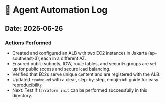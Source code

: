 # 🤖 Agent Automation Log

## Date: 2025-06-26

### Actions Performed
- Created and configured an ALB with two EC2 instances in Jakarta (ap-southeast-3), each in a different AZ.
- Ensured public subnets, IGW, route tables, and security groups are set up for public access and secure load balancing.
- Verified that EC2s serve unique content and are registered with the ALB.
- Updated `readme.md` with a clear, step-by-step, emoji-rich guide for easy reproducibility.
- Next: Test if `terraform init` can be performed successfully in this directory.
